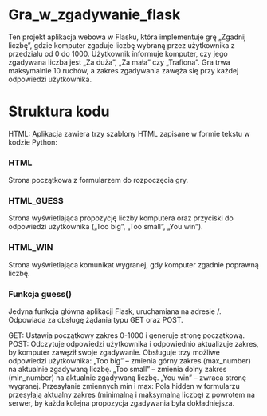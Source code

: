 # Gra_w_zgadywanie_flask

Ten projekt aplikacja webowa w Flasku, która implementuje grę „Zgadnij liczbę”, gdzie komputer zgaduje liczbę wybraną przez użytkownika z przedziału od 0 do 1000. Użytkownik informuje komputer, czy jego zgadywana liczba jest „Za duża”, „Za mała” czy „Trafiona”. Gra trwa maksymalnie 10 ruchów, a zakres zgadywania zawęża się przy każdej odpowiedzi użytkownika.

# Struktura kodu
HTML: Aplikacja zawiera trzy szablony HTML zapisane w formie tekstu w kodzie Python:

### HTML
Strona początkowa z formularzem do rozpoczęcia gry.
### HTML_GUESS 
Strona wyświetlająca propozycję liczby komputera oraz przyciski do odpowiedzi użytkownika („Too big”, „Too small”, „You win”).
### HTML_WIN
Strona wyświetlająca komunikat wygranej, gdy komputer zgadnie poprawną liczbę.
### Funkcja guess()
Jedyna funkcja główna aplikacji Flask, uruchamiana na adresie /. Odpowiada za obsługę żądania typu GET oraz POST.

 GET: Ustawia początkowy zakres 0-1000 i generuje stronę początkową.
 POST: Odczytuje odpowiedzi użytkownika i odpowiednio aktualizuje zakres, by komputer zawęził swoje zgadywanie. Obsługuje trzy możliwe odpowiedzi użytkownika:
 „Too big” – zmienia górny zakres (max_number) na aktualnie zgadywaną liczbę.
 „Too small” – zmienia dolny zakres (min_number) na aktualnie zgadywaną liczbę.
 „You win” – zwraca stronę wygranej.
 Przesyłanie zmiennych min i max: Pola hidden w formularzu przesyłają aktualny zakres (minimalną i maksymalną liczbę) z powrotem na serwer, by każda kolejna propozycja zgadywania była dokładniejsza.
